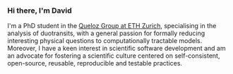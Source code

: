 ### Hi there, I'm David

I'm a PhD student in the [Queloz Group at ETH Zurich](https://queloz-group.ethz.ch/), specialising in the analysis of duotransits, with a general passion for formally reducing interesting physical questions to computationally tractable models.
Moreover, I have a keen interest in scientific software development and am an advocate for fostering a scientific culture centered on self-consistent, open-source, reusable, reproducible and testable practices.


<!--
**dgegen/dgegen** is a ✨ _special_ ✨ repository because its `README.md` (this file) appears on your GitHub profile.

Here are some ideas to get you started:

- 🔭 I’m currently working on ...
- 🌱 I’m currently learning ...
- 👯 I’m looking to collaborate on ...
- 🤔 I’m looking for help with ...
- 💬 Ask me about ...
- 📫 How to reach me: ...
- 😄 Pronouns: ...
- ⚡ Fun fact: ...
-->
